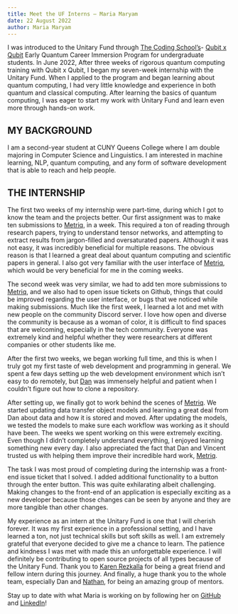 ```yaml
---
title: Meet the UF Interns – Maria Maryam
date: 22 August 2022
author: Maria Maryam
---
```


I was introduced to the Unitary Fund through [The Coding School’s](https://the-cs.org/)- [Qubit x Qubit](https://www.qubitbyqubit.org/) Early Quantum Career Immersion Program for undergraduate students. In June 2022, After three weeks of rigorous quantum computing training with Qubit x Qubit, I began my seven-week internship with the Unitary Fund.  When I applied to the program and began learning about quantum computing, I had very little knowledge and experience in both quantum and classical computing. After learning the basics of quantum computing, I was eager to start my work with Unitary Fund and learn even more through hands-on work. 


## MY BACKGROUND

I am a second-year student at CUNY Queens College where I am double majoring in Computer Science and Linguistics.  I am interested in machine learning, NLP, quantum computing, and any form of software development that is able to reach and help people.

## THE INTERNSHIP

The first two weeks of my internship were part-time, during which I got to know the team and the projects better. Our first assignment was to make ten submissions to [Metriq](https://metriq.info/), in a week. This required a ton of reading through research papers, trying to understand tensor networks, and attempting to extract results from jargon-filled and oversaturated papers. Although it was not easy, it was incredibly beneficial for multiple reasons. The obvious reason is that I learned a great deal about quantum computing and scientific papers in general. I also got very familiar with the user interface of [Metriq](https://metriq.info/), which would be very beneficial for me in the coming weeks. 

The second week was very similar, we had to add ten more submissions to [Metriq](https://metriq.info/), and we also had to open issue tickets on Github, things that could be improved regarding the user interface, or bugs that we noticed while making submissions. Much like the first week, I learned a lot and met with new people on the community Discord server. I love how open and diverse the community is because as a woman of color, it is difficult to find spaces that are welcoming, especially in the tech community. Everyone was extremely kind and helpful whether they were researchers at different companies or other students like me. 

After the first two weeks, we began working full time, and this is when I truly got my first taste of web development and programming in general. We spent a few days setting up the web development environment which isn’t easy to do remotely, but [Dan](https://www.linkedin.com/in/daniel-strano-06b37163/) was immensely helpful and patient when I couldn't figure out how to clone a repository. 

After setting up, we finally got to work behind the scenes of [Metriq](https://metriq.info/). We started updating data transfer object models and learning a great deal from Dan about data and how it is stored and moved. After updating the models, we tested the models to make sure each workflow was working as it should have been. The weeks we spent working on this were extremely exciting. Even though I didn’t completely understand everything, I enjoyed learning something new every day. I also appreciated the fact that Dan and Vincent trusted us with helping them improve their incredible hard work, [Metriq](https://metriq.info/). 

The task I was most proud of completing during the internship was a front-end issue ticket that I solved. I added additional functionality to a button through the enter button. This was quite exhilarating albeit challenging. Making changes to the front-end of an application is especially exciting as a new developer because those changes can be seen by anyone and they are more tangible than other changes. 

My experience as an intern at the Unitary Fund is one that I will cherish forever. It was my first experience in a professional setting, and I have learned a ton, not just technical skills but soft skills as well. I am extremely grateful that everyone decided to give me a chance to learn. The patience and kindness I was met with made this an unforgettable experience. I will definitely be contributing to open source projects of all types because of the Unitary Fund. Thank you to [Karen Rezkalla](https://www.linkedin.com/in/karen-rezkalla-722749241/) for being a great friend and fellow intern during this journey. And finally, a huge thank you to the whole team, especially Dan and [Nathan](https://www.linkedin.com/in/nathan-shammah-42609158/), for being an amazing group of mentors. 

<p class="leading-block">
    Stay up to date with what Maria is working on by following her on <a href="https://github.com/andre-a-alves" target="_blank">GitHub</a> and <a href="https://www.linkedin.com/in/maria-maryam-87432821b/" target="_blank">LinkedIn</a>!
</p>
